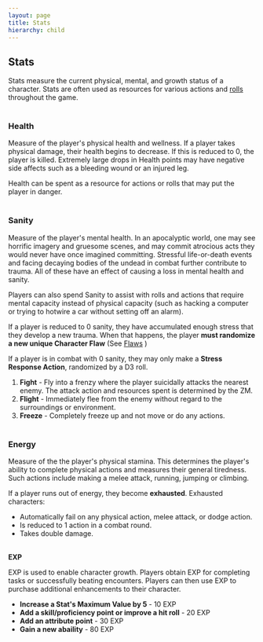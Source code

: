```yaml
---
layout: page
title: Stats
hierarchy: child
---
```




## Stats ##

Stats measure the current physical, mental, and growth status of a character. Stats are often used as resources for various actions and [rolls]({{site.baseurl}}/p0-rolls.html) throughout the game. 
<br/><br/>

### Health ###

Measure of the player's physical health and wellness. If a player takes physical damage, their health begins to decrease. If this is reduced to 0, the player is killed. Extremely large drops in Health points may have negative side affects such as a bleeding wound or an injured leg. 

Health can be spent as a resource for actions or rolls that may put the player in danger. 
<br/><br/>

### Sanity ###

Measure of the player's mental health. In an apocalyptic world, one may see horrific imagery and gruesome scenes, and may commit atrocious acts they would never have once imagined committing. Stressful life-or-death events and facing decaying bodies of the undead in combat further contribute to trauma. All of these have an effect of causing a loss in mental health and sanity.

Players can also spend Sanity to assist with rolls and actions that require mental capacity instead of physical capacity (such as hacking a computer or trying to hotwire a car without setting off an alarm).

If a player is reduced to 0 sanity, they have accumulated enough stress that they develop a new trauma. When that happens, the player **must randomize a new unique Character Flaw** (See [Flaws]({{site.baseurl}}/p1e-abilitiesflaws.html) )

If a player is in combat with 0 sanity, they may only make a **Stress Response Action**, randomized by a D3 roll. 

1. **Fight** - Fly into a frenzy where the player suicidally attacks the nearest enemy. The attack action and resources spent is determined by the ZM.
2. **Flight** - Immediately flee from the enemy without regard to the surroundings or environment. 
3. **Freeze** - Completely freeze up and not move or do any actions. 
<br/><br/>

### Energy ###

Measure of the the player's physical stamina. This determines the player's ability to complete physical actions and measures their general tiredness. Such actions include making a melee attack, running, jumping or climbing.

If a player runs out of energy, they become **exhausted**. Exhausted characters:

- Automatically fail on any physical action, melee attack, or dodge action.
- Is reduced to 1 action in a combat round. 
- Takes double damage.
<br/><br/>

**EXP**

EXP is used to enable character growth. Players obtain EXP for completing tasks or successfully beating encounters. Players can then use EXP to purchase additional enhancements to their character.

- **Increase a Stat's Maximum Value by 5** - 10 EXP
- **Add a skill/proficiency point or improve a hit roll** - 20 EXP
- **Add an attribute point** - 30 EXP
- **Gain a new abaility** - 80 EXP
<br/><br/>